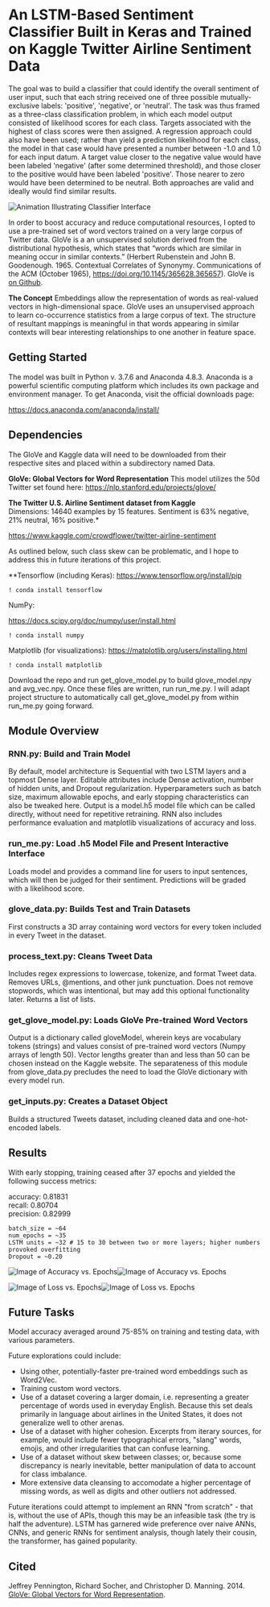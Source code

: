 # An LSTM-Based Sentiment Classifier Built in Keras and Trained on Kaggle Twitter Airline Sentiment Data 
  
The goal was to build a classifier that could identify the overall sentiment of user input, such that each string received one of three possible mutually-exclusive labels: 'positive', 'negative', or 'neutral'. The task was thus framed as a three-class classification problem, in which each model output consisted of likelihood scores for each class. Targets associated with the highest of class scores were then assigned. A regression approach could also have been used; rather than yield a prediction likelihood for each class, the model in that case would have presented a number between -1.0 and 1.0 for each input datum. A target value closer to the negative value would have been labeled 'negative' (after some determined threshold), and those closer to the positive would have been labeled 'positive'. Those nearer to zero would have been determined to be neutral. Both approaches are valid and ideally would find similar results. 

![Animation Illustrating Classifier Interface](Images/example.gif)

In order to boost accuracy and reduce  computational resources, I opted to use a pre-trained set of word vectors trained on a very large corpus of Twitter data. GloVe is a an unsupervised solution derived from the distributional hypothesis, which states that “words which are similar in meaning occur in similar contexts.” (Herbert Rubenstein and John B. Goodenough. 1965. Contextual Correlates of Synonymy. Communications of the ACM (October 1965), https://doi.org/10.1145/365628.365657). GloVe is [on Github](https://github.com/stanfordnlp/GloVe).

**The Concept**
Embeddings allow the representation of words as real-valued vectors in high-dimensional space. GloVe uses an unsupervised approach to learn co-occurrence statistics from a large corpus of text. The structure of resultant mappings is meaningful in that words appearing in similar contexts will bear interesting relationships to one another in feature space. 

## Getting Started
The model was built in Python v. 3.7.6 and Anaconda 4.8.3. Anaconda is a powerful scientific computing platform which includes its own package and environment manager. To get Anaconda, visit the official downloads page: 

https://docs.anaconda.com/anaconda/install/

## Dependencies
The GloVe and Kaggle data will need to be downloaded from their respective sites and placed within a subdirectory named Data. 

**GloVe: Global Vectors for Word Representation** 
This model utilizes the 50d Twitter set found here: 
https://nlp.stanford.edu/projects/glove/

**The Twitter U.S. Airline Sentiment dataset from Kaggle**  
Dimensions: 14640 examples by 15 features. Sentiment is 63% negative, 21% neutral, 16% positive.*

https://www.kaggle.com/crowdflower/twitter-airline-sentiment

As outlined below, such class skew can be problematic, and I hope to address this in future iterations of this project. 

**Tensorflow (including Keras):
https://www.tensorflow.org/install/pip
```
! conda install tensorflow
```

NumPy:

https://docs.scipy.org/doc/numpy/user/install.html
```
! conda install numpy
```
Matplotlib (for visualizations): 
https://matplotlib.org/users/installing.html
```
! conda install matplotlib
```

Download the repo and run get_glove_model.py to build glove_model.npy and avg_vec.npy. Once these files are written, run run_me.py. I will adapt project structure to automatically call get_glove_model.py from within run_me.py going forward. 

## Module Overview

### RNN.py: Build and Train Model
By default, model architecture is Sequential with two LSTM layers and a topmost Dense layer. Editable attributes include Dense activation, number of hidden units, and Dropout regularization. Hyperparameters such as batch size, maximum allowable epochs, and early stopping characteristics can also be tweaked here. Output is a model.h5 model file which can be called directly, without need for repetitive retraining. RNN also includes performance evaluation and matplotlib visualizations of accuracy and loss.  

### run_me.py: Load .h5 Model File and Present Interactive Interface
Loads model and provides a command line for users to input sentences, which will then be judged for their sentiment. Predictions will be graded with a likelihood score. 

### glove_data.py: Builds Test and Train Datasets
First constructs a 3D array containing word vectors for every token included in every Tweet in the dataset. 

### process_text.py: Cleans Tweet Data
Includes regex expressions to lowercase, tokenize, and format Tweet data. Removes URLs, @mentions, and other junk punctuation. Does not remove stopwords, which was intentional, but may add this optional functionality later. Returns a list of lists. 

### get_glove_model.py: Loads GloVe Pre-trained Word Vectors
Output is a dictionary called gloveModel, wherein keys are vocabulary tokens (strings) and values consist of pre-trained word vectors (Numpy arrays of length 50). Vector lengths greater than and less than 50 can be chosen instead on the Kaggle website. The separateness of this module from glove_data.py precludes the need to load the GloVe dictionary with every model run. 

### get_inputs.py: Creates a Dataset Object 
Builds a structured Tweets dataset, including cleaned data and one-hot-encoded labels. 

## Results

With early stopping, training ceased after 37 epochs and yielded the following success metrics: 

accuracy: 0.81831  
recall: 0.80704  
precision: 0.82999  

```
batch_size = ~64
num_epochs = ~35
LSTM units = ~32 # 15 to 30 between two or more layers; higher numbers provoked overfitting
Dropout = ~0.20
``` 

![Image of Accuracy vs. Epochs](Images/Figure_9.png)![Image of Accuracy vs. Epochs](Images/Figure_10.png)


![Image of Loss vs. Epochs](Images/Figure_11.png)![Image of Loss vs. Epochs](Images/Figure_12.png)

## Future Tasks
Model accuracy averaged around 75-85% on training and testing data, with various parameters.  

Future explorations could include:  

* Using other, potentially-faster pre-trained word embeddings such as Word2Vec.
* Training custom word vectors. 
* Use of a dataset covering a larger domain, i.e. representing a greater percentage of words used in everyday English. Because this set deals primarily in language about airlines in the United States, it does not generalize well to other arenas.
* Use of a dataset with higher cohesion. Excerpts from iterary sources, for example, would include fewer typographical errors, "slang" words, emojis, and other irregularities that can confuse learning. 
* Use of a dataset without skew between classes; or, because some discrepancy is nearly inevitable, better manipulation of data to account for class imbalance. 
* More extensive data cleansing to accomodate a higher percentage of missing words, as well as digits and other outliers not addressed. 

Future iterations could attempt to implement an RNN "from scratch" - that is, without the use of APIs, though this may be an infeasible task (the try is half the adventure). LSTM has garnered wide preference over naive ANNs, CNNs, and generic RNNs for sentiment analysis, though lately their cousin, the transformer, has gained popularity. 

## Cited

Jeffrey Pennington, Richard Socher, and Christopher D. Manning. 2014. [GloVe: Global Vectors for Word Representation](https://nlp.stanford.edu/pubs/glove.pdf).